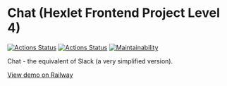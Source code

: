 # Chat (Hexlet Frontend Project Level 4)

[![Actions Status](https://github.com/neihaoo/frontend-project-12/workflows/hexlet-check/badge.svg)](https://github.com/neihaoo/frontend-project-12/actions)
[![Actions Status](https://github.com/neihaoo/frontend-project-12/workflows/project-check/badge.svg)](https://github.com/neihaoo/frontend-project-12/actions)
[![Maintainability](https://api.codeclimate.com/v1/badges/bd9b4e3343e65d9111e9/maintainability)](https://codeclimate.com/github/neihaoo/frontend-project-12/maintainability)

Chat - the equivalent of Slack (a very simplified version).

[View demo on Railway](https://hexlet-project-chat.up.railway.app/)